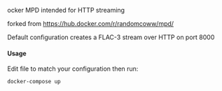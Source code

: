 ocker MPD intended for HTTP streaming

forked from https://hub.docker.com/r/randomcoww/mpd/

Default configuration creates a FLAC-3 stream over HTTP on port 8000

#### Usage
Edit file to match your configuration then run:

    docker-compose up
